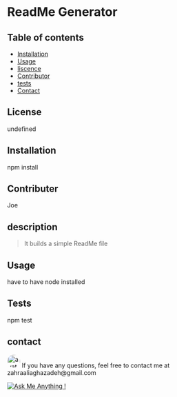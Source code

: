 # ReadMe Generator 

## Table of contents
 * [Installation](#installation)
 * [Usage](#usage)
 * [liscence](#liscence)
* [Contributor](#icontributor)
* [tests](#tests)
 * [Contact](#contact)
## License
 undefined
## Installation
 npm install
## Contributer
 Joe
## description
 > It builds a simple ReadMe file
## Usage
 have to have node installed
## Tests
 npm test
## contact
<img src="https://avatars2.githubusercontent.com/u/61617682?v=4" alt="avatar" style="border-radius: 16px" width="30"/>
 If you have any questions, feel free to contact me at zahraaliaghazadeh@gmail.com

 [![Ask Me Anything !](https://img.shields.io/badge/Ask%20me-anything-1abc9c.svg)](https://github.com/zahraaliaghazadeh)
